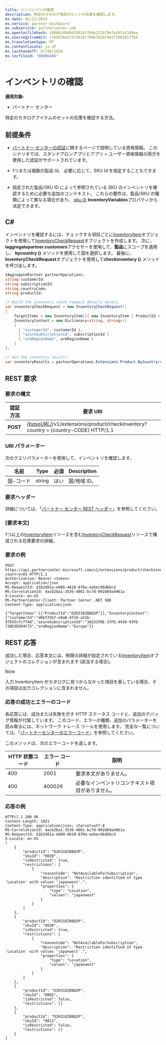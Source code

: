 ```yaml
---
title: インベントリの確認
description: 特定のカタログ項目のセットの在庫を確認します。
ms.date: 05/22/2019
ms.service: partner-dashboard
ms.subservice: partnercenter-sdk
ms.openlocfilehash: c0860c4840df6924ffb8e222b79efa28fa33d9ea
ms.sourcegitcommit: cfedd76e573c5616cf006f826f4e27f08281f7b4
ms.translationtype: MT
ms.contentlocale: ja-JP
ms.lasthandoff: 07/08/2020
ms.locfileid: "86096446"
---
```

# <a name="check-inventory"></a>インベントリの確認

**適用対象:**

- パートナー センター

特定のカタログアイテムのセットの在庫を確認する方法。

## <a name="prerequisites"></a>前提条件

- [パートナー センターの認証](partner-center-authentication.md)に関するページで説明している資格情報。 このシナリオでは、スタンドアロンアプリとアプリ + ユーザー資格情報の両方を使用した認証がサポートされています。

- 1つまたは複数の製品 Id。 必要に応じて、SKU Id を指定することもできます。

- 指定された製品/SKU ID によって参照されている SKU のインベントリを確認するために必要な追加のコンテキスト。 これらの要件は、製品/SKU の種類によって異なる場合があり、 [sku の](product-resources.md#sku) **InventoryVariables**プロパティから決定できます。

## <a name="c"></a>C\#

インベントリを確認するには、チェックする項目ごとに[InventoryItem](product-resources.md#inventoryitem)オブジェクトを使用して[InventoryCheckRequest](product-resources.md#inventorycheckrequest)オブジェクトを作成します。 次に、 **iaggregatepartner.customers**アクセサーを使用して、**製品**にスコープを適用し、 **bycountry ()** メソッドを使用して国を選択します。 最後に、 **InventoryCheckRequest**オブジェクトを使用して**checkinventory ()** メソッドを呼び出します。

``` csharp
IAggregatePartner partnerOperations;
string customerId;
string subscriptionId;
string countryCode;
string productId;

// Build the inventory check request details object.
var inventoryCheckRequest = new InventoryCheckRequest()
{
    TargetItems = new InventoryItem[]{ new InventoryItem { ProductId = productId } },
    InventoryContext = new Dictionary<string, string>()
    {
      { "customerId", customerId },
      { "azureSubscriptionId", subscriptionId }
      { "armRegionName", armRegionName }
    }
};

// Get the inventory results.
var inventoryResults = partnerOperations.Extensions.Product.ByCountry(countryCode).CheckInventory(inventoryCheckRequest);
```

## <a name="rest-request"></a>REST 要求

### <a name="request-syntax"></a>要求の構文

| 認証方法   | 要求 URI                                                                                                                              |
|----------|------------------------------------------------------------------------------------------------------------------------------------------|
| **POST** | [*{baseURL}*](partner-center-rest-urls.md)/v1/extensions/product/checkInventory? country = {country-CODE} HTTP/1.1                        |

### <a name="uri-parameter"></a>URI パラメーター

次のクエリパラメーターを使用して、インベントリを確認します。

| 名前                   | Type     | 必須 | Description                                                     |
|------------------------|----------|----------|-----------------------------------------------------------------|
| 国-コード           | string   | はい      | 国/地域 ID。                                            |

### <a name="request-headers"></a>要求ヘッダー

詳細については、「[パートナー センター REST ヘッダー](headers.md)」を参照してください。

### <a name="request-body"></a>[要求本文]

1つ以上の[InventoryItem](product-resources.md#inventoryitem)リソースを含む[InventoryCheckRequest](product-resources.md#inventorycheckrequest)リソースで構成される在庫要求の詳細。

### <a name="request-example"></a>要求の例

```http
POST https://api.partnercenter.microsoft.com/v1/extensions/product/checkinventory?country=US HTTP/1.1
Authorization: Bearer <token>
Accept: application/json
MS-RequestId: d1b1981a-e088-4610-870a-eebec96d6bcd
MS-CorrelationId: 4acb26a1-3536-4081-bc7d-092869a4961a
X-Locale: en-US
MS-PartnerCenter-Client: Partner Center .NET SDK
Content-Type: application/json

{"TargetItems":[{"ProductId":"DZH318Z0BQ3P"}],"InventoryContext":{"customerId":"d6bf25b7-e0a8-4f2d-a31b-97b55cfc774d","azureSubscriptionId":"3A231FBE-37FE-4410-93FD-730D3D5D4C75","armRegionName":"Europe"}}
```

## <a name="rest-response"></a>REST 応答

成功した場合、応答本文には、制限の詳細が設定されている[InventoryItem](product-resources.md#inventoryitem)オブジェクトのコレクションが含まれます (該当する場合)。

>[!NOTE]
>入力 InventoryItem がカタログに見つからなかった項目を表している場合、その項目は出力コレクションに含まれません。

### <a name="response-success-and-error-codes"></a>応答の成功とエラーのコード

各応答には、成功または失敗を示す HTTP ステータス コードと、追加のデバッグ情報が付属しています。 このコード、エラーの種類、追加のパラメーターを読み取るには、ネットワーク トレース ツールを使用します。 完全な一覧については、「[パートナーセンターのエラーコード](error-codes.md)」を参照してください。

このメソッドは、次のエラーコードを返します。

| HTTP 状態コード     | エラー コード   | 説明                                                                                               |
|----------------------|--------------|-----------------------------------------------------------------------------------------------------------|
| 400                  | 2001         | 要求本文がありません。                                                                              |
| 400                  | 400026       | 必要なインベントリコンテキスト項目がありません。                                                             |

### <a name="response-example"></a>応答の例

```http
HTTP/1.1 200 OK
Content-Length: 1021
Content-Type: application/json; charset=utf-8
MS-CorrelationId: 4acb26a1-3536-4081-bc7d-092869a4961a
MS-RequestId: d1b1981a-e088-4610-870a-eebec96d6bcd
X-Locale: en-US
[
    {
        "productId": "DZH318Z0BQ3P",
        "skuId": "0039",
        "isRestricted": true,
        "restrictions": [
            {
                "reasonCode": "NotAvailableForSubscription",
                "description": "Restriction identified of type 'Location' with values 'japanwest'.",
                "properties": {
                    "type": "Location",
                    "values": "japanwest"
                }
            }
        ]
    },
    {
        "productId": "DZH318Z0BQ3P",
        "skuId": "0038",
        "isRestricted": true,
        "restrictions": [
            {
                "reasonCode": "NotAvailableForSubscription",
                "description": "Restriction identified of type 'Location' with values 'japanwest'.",
                "properties": {
                    "type": "Location",
                    "values": "japanwest"
                }
            }
        ]
    },
    {
        "productId": "DZH318Z0BQ3P",
        "skuId": "000S",
        "isRestricted": false,
        "restrictions": []
    },
    {
        "productId": "DZH318Z0BQ3P",
        "skuId": "0011",
        "isRestricted": false,
        "restrictions": []
    }
]
```